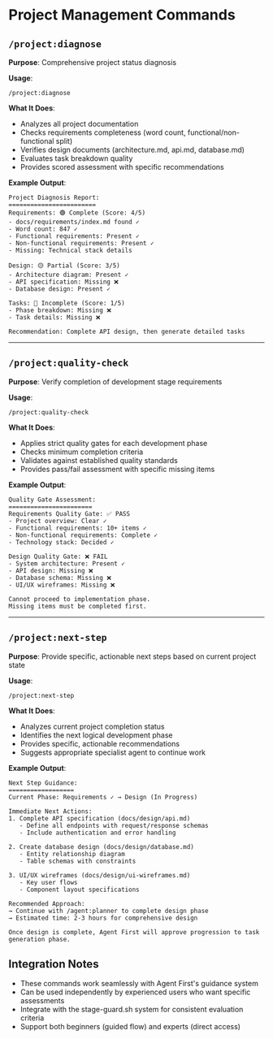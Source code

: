 # Project Management Commands

## `/project:diagnose`

**Purpose**: Comprehensive project status diagnosis

**Usage**:
```
/project:diagnose
```

**What It Does**:
- Analyzes all project documentation
- Checks requirements completeness (word count, functional/non-functional split)
- Verifies design documents (architecture.md, api.md, database.md)
- Evaluates task breakdown quality
- Provides scored assessment with specific recommendations

**Example Output**:
```
Project Diagnosis Report:
========================
Requirements: 🟢 Complete (Score: 4/5)
- docs/requirements/index.md found ✓
- Word count: 847 ✓
- Functional requirements: Present ✓
- Non-functional requirements: Present ✓
- Missing: Technical stack details

Design: 🟡 Partial (Score: 3/5)
- Architecture diagram: Present ✓
- API specification: Missing ❌
- Database design: Present ✓

Tasks: 🔴 Incomplete (Score: 1/5)
- Phase breakdown: Missing ❌
- Task details: Missing ❌

Recommendation: Complete API design, then generate detailed tasks
```

---

## `/project:quality-check`

**Purpose**: Verify completion of development stage requirements

**Usage**:
```
/project:quality-check
```

**What It Does**:
- Applies strict quality gates for each development phase
- Checks minimum completion criteria
- Validates against established quality standards
- Provides pass/fail assessment with specific missing items

**Example Output**:
```
Quality Gate Assessment:
=======================
Requirements Quality Gate: ✅ PASS
- Project overview: Clear ✓
- Functional requirements: 10+ items ✓
- Non-functional requirements: Complete ✓
- Technology stack: Decided ✓

Design Quality Gate: ❌ FAIL
- System architecture: Present ✓
- API design: Missing ❌
- Database schema: Missing ❌
- UI/UX wireframes: Missing ❌

Cannot proceed to implementation phase.
Missing items must be completed first.
```

---

## `/project:next-step`

**Purpose**: Provide specific, actionable next steps based on current project state

**Usage**:
```
/project:next-step
```

**What It Does**:
- Analyzes current project completion status
- Identifies the next logical development phase
- Provides specific, actionable recommendations
- Suggests appropriate specialist agent to continue work

**Example Output**:
```
Next Step Guidance:
==================
Current Phase: Requirements ✓ → Design (In Progress)

Immediate Next Actions:
1. Complete API specification (docs/design/api.md)
   - Define all endpoints with request/response schemas
   - Include authentication and error handling

2. Create database design (docs/design/database.md)
   - Entity relationship diagram
   - Table schemas with constraints

3. UI/UX wireframes (docs/design/ui-wireframes.md)
   - Key user flows
   - Component layout specifications

Recommended Approach:
→ Continue with /agent:planner to complete design phase
→ Estimated time: 2-3 hours for comprehensive design

Once design is complete, Agent First will approve progression to task generation phase.
```

## Integration Notes
- These commands work seamlessly with Agent First's guidance system
- Can be used independently by experienced users who want specific assessments
- Integrate with the stage-guard.sh system for consistent evaluation criteria
- Support both beginners (guided flow) and experts (direct access)
